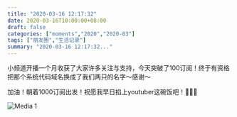 ```yaml
---
title: "2020-03-16 12:17:32"
date: 2020-03-16T10:00:00+08:00
draft: false
categories: ["moments","2020","2020-03"]
tags: ["朋友圈","生活记录"]
summary: "2020-03-16 12:17:32..."
---
```


小频道开播一个月收获了大家许多关注与支持，今天突破了100订阅！终于有资格把那个系统代码域名换成了我们两只的名字～感谢～

加油！朝着1000订阅出发！祝愿我早日掐上youtuber这碗饭吧！🙏🙏🙏

![Media 1](/Moments/photos/2020-03-16/202003161217320.jpg)

